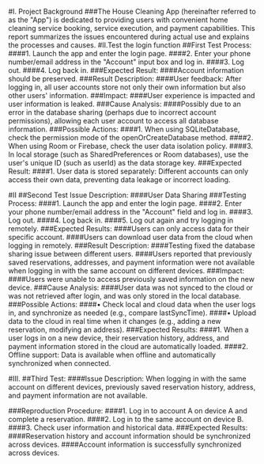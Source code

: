 #I. Project Background
###The House Cleaning App (hereinafter referred to as the "App") is dedicated to providing users with convenient home cleaning service booking, service execution, and payment capabilities. This report summarizes the issues encountered during actual use and explains the processes and causes.
#II.Test the login function
##First Test Process:
####1. Launch the app and enter the login page.
####2. Enter your phone number/email address in the "Account" input box and log in.
####3. Log out.
####4. Log back in.
###Expected Result:
####Account information should be preserved.
###Result Description:
####User feedback: After logging in, all user accounts store not only their own information but also other users' information.
###Impact:
####User experience is impacted and user information is leaked.
###Cause Analysis:
####Possibly due to an error in the database sharing (perhaps due to incorrect account permissions), allowing each user account to access all database information.
###Possible Actions:
####1. When using SQLiteDatabase, check the permission mode of the openOrCreateDatabase method.
####2. When using Room or Firebase, check the user data isolation policy.
####3. In local storage (such as SharedPreferences or Room databases), use the user's unique ID (such as userId) as the data storage key.
###Expected Result:
####1. User data is stored separately: Different accounts can only access their own data, preventing data leakage or incorrect loading.

#II
##Second Test Issue Description:
####User Data Sharing
###Testing Process:
####1. Launch the app and enter the login page.
####2. Enter your phone number/email address in the "Account" field and log in.
####3. Log out.
####4. Log back in.
####5. Log out again and try logging in remotely.
###Expected Results:
####Users can only access data for their specific account.
####Users can download user data from the cloud when logging in remotely.
###Result Description:
####Testing fixed the database sharing issue between different users.
####Users reported that previously saved reservations, addresses, and payment information were not available when logging in with the same account on different devices.
###Impact: 
####Users were unable to access previously saved information on the new device.
###Cause Analysis:
####User data was not synced to the cloud or was not retrieved after login, and was only stored in the local database.
###Possible Actions:
####• Check local and cloud data when the user logs in, and synchronize as needed (e.g., compare lastSyncTime).
####• Upload data to the cloud in real time when it changes (e.g., adding a new reservation, modifying an address).
###Expected Results:
####1. When a user logs in on a new device, their reservation history, address, and payment information stored in the cloud are automatically loaded.
####2. Offline support: Data is available when offline and automatically synchronized when connected.

#III.
##Third Test: 
####Issue Description: When logging in with the same account on different devices, previously saved reservation history, address, and payment information are not available.

###Reproduction Procedure:
####1. Log in to account A on device A and complete a reservation.
####2. Log in to the same account on device B.
####3. Check user information and historical data.
###Expected Results: 
####Reservation history and account information should be synchronized across devices.
####Account information is successfully synchronized across devices.

